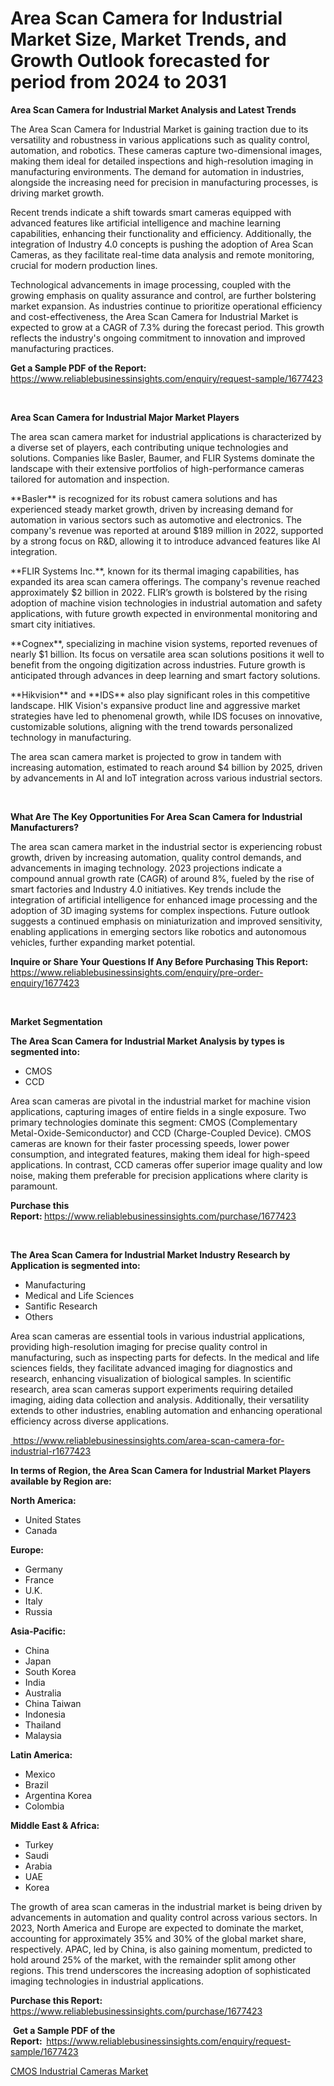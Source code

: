 <p><h1>Area Scan Camera for Industrial Market Size, Market Trends, and Growth Outlook forecasted for period from 2024 to 2031</h1></p><p><strong>Area Scan Camera for Industrial Market Analysis and Latest Trends</strong></p>
<p><p>The Area Scan Camera for Industrial Market is gaining traction due to its versatility and robustness in various applications such as quality control, automation, and robotics. These cameras capture two-dimensional images, making them ideal for detailed inspections and high-resolution imaging in manufacturing environments. The demand for automation in industries, alongside the increasing need for precision in manufacturing processes, is driving market growth.</p><p>Recent trends indicate a shift towards smart cameras equipped with advanced features like artificial intelligence and machine learning capabilities, enhancing their functionality and efficiency. Additionally, the integration of Industry 4.0 concepts is pushing the adoption of Area Scan Cameras, as they facilitate real-time data analysis and remote monitoring, crucial for modern production lines.</p><p>Technological advancements in image processing, coupled with the growing emphasis on quality assurance and control, are further bolstering market expansion. As industries continue to prioritize operational efficiency and cost-effectiveness, the Area Scan Camera for Industrial Market is expected to grow at a CAGR of 7.3% during the forecast period. This growth reflects the industry's ongoing commitment to innovation and improved manufacturing practices.</p></p>
<p><strong>Get a Sample PDF of the Report:&nbsp;</strong> <a href="https://www.reliablebusinessinsights.com/enquiry/request-sample/1677423?utm_campaign=1091&utm_medium=2&utm_source=Github&utm_content=ia&utm_term=28122024&utm_id=area-scan-camera-for-industrial">https://www.reliablebusinessinsights.com/enquiry/request-sample/1677423</a></p>
<p>&nbsp;</p>
<p><strong>Area Scan Camera for Industrial Major Market Players</strong></p>
<p><p>The area scan camera market for industrial applications is characterized by a diverse set of players, each contributing unique technologies and solutions. Companies like Basler, Baumer, and FLIR Systems dominate the landscape with their extensive portfolios of high-performance cameras tailored for automation and inspection.</p><p>**Basler** is recognized for its robust camera solutions and has experienced steady market growth, driven by increasing demand for automation in various sectors such as automotive and electronics. The company's revenue was reported at around $189 million in 2022, supported by a strong focus on R&D, allowing it to introduce advanced features like AI integration.</p><p>**FLIR Systems Inc.**, known for its thermal imaging capabilities, has expanded its area scan camera offerings. The company's revenue reached approximately $2 billion in 2022. FLIR’s growth is bolstered by the rising adoption of machine vision technologies in industrial automation and safety applications, with future growth expected in environmental monitoring and smart city initiatives.</p><p>**Cognex**, specializing in machine vision systems, reported revenues of nearly $1 billion. Its focus on versatile area scan solutions positions it well to benefit from the ongoing digitization across industries. Future growth is anticipated through advances in deep learning and smart factory solutions.</p><p>**Hikvision** and **IDS** also play significant roles in this competitive landscape. HIK Vision's expansive product line and aggressive market strategies have led to phenomenal growth, while IDS focuses on innovative, customizable solutions, aligning with the trend towards personalized technology in manufacturing.</p><p>The area scan camera market is projected to grow in tandem with increasing automation, estimated to reach around $4 billion by 2025, driven by advancements in AI and IoT integration across various industrial sectors.</p></p>
<p>&nbsp;</p>
<p><strong>What Are The Key Opportunities For Area Scan Camera for Industrial Manufacturers?</strong></p>
<p><p>The area scan camera market in the industrial sector is experiencing robust growth, driven by increasing automation, quality control demands, and advancements in imaging technology. 2023 projections indicate a compound annual growth rate (CAGR) of around 8%, fueled by the rise of smart factories and Industry 4.0 initiatives. Key trends include the integration of artificial intelligence for enhanced image processing and the adoption of 3D imaging systems for complex inspections. Future outlook suggests a continued emphasis on miniaturization and improved sensitivity, enabling applications in emerging sectors like robotics and autonomous vehicles, further expanding market potential.</p></p>
<p><strong>Inquire or Share Your Questions If Any Before Purchasing This Report:</strong> <a href="https://www.reliablebusinessinsights.com/enquiry/pre-order-enquiry/1677423?utm_campaign=1091&utm_medium=2&utm_source=Github&utm_content=ia&utm_term=28122024&utm_id=area-scan-camera-for-industrial">https://www.reliablebusinessinsights.com/enquiry/pre-order-enquiry/1677423</a></p>
<p>&nbsp;</p>
<p><strong>Market Segmentation</strong></p>
<p><strong>The Area Scan Camera for Industrial Market Analysis by types is segmented into:</strong></p>
<p><ul><li>CMOS</li><li>CCD</li></ul></p>
<p><p>Area scan cameras are pivotal in the industrial market for machine vision applications, capturing images of entire fields in a single exposure. Two primary technologies dominate this segment: CMOS (Complementary Metal-Oxide-Semiconductor) and CCD (Charge-Coupled Device). CMOS cameras are known for their faster processing speeds, lower power consumption, and integrated features, making them ideal for high-speed applications. In contrast, CCD cameras offer superior image quality and low noise, making them preferable for precision applications where clarity is paramount.</p></p>
<p><strong>Purchase this Report:&nbsp;</strong><a href="https://www.reliablebusinessinsights.com/purchase/1677423?utm_campaign=1091&utm_medium=2&utm_source=Github&utm_content=ia&utm_term=28122024&utm_id=area-scan-camera-for-industrial">https://www.reliablebusinessinsights.com/purchase/1677423</a></p>
<p>&nbsp;</p>
<p><strong>The Area Scan Camera for Industrial Market Industry Research by Application is segmented into:</strong></p>
<p><ul><li>Manufacturing</li><li>Medical and Life Sciences</li><li>Santific Research</li><li>Others</li></ul></p>
<p><p>Area scan cameras are essential tools in various industrial applications, providing high-resolution imaging for precise quality control in manufacturing, such as inspecting parts for defects. In the medical and life sciences fields, they facilitate advanced imaging for diagnostics and research, enhancing visualization of biological samples. In scientific research, area scan cameras support experiments requiring detailed imaging, aiding data collection and analysis. Additionally, their versatility extends to other industries, enabling automation and enhancing operational efficiency across diverse applications.</p></p>
<p><a href="https://www.reliablebusinessinsights.com/area-scan-camera-for-industrial-r1677423?utm_campaign=1091&utm_medium=2&utm_source=Github&utm_content=ia&utm_term=28122024&utm_id=area-scan-camera-for-industrial">&nbsp;https://www.reliablebusinessinsights.com/area-scan-camera-for-industrial-r1677423</a></p>
<p><strong>In terms of Region, the Area Scan Camera for Industrial Market Players available by Region are:</strong></p>
<p>
    <p> <strong> North America: </strong>
        <ul>
            <li>United States</li>
            <li>Canada</li>
        </ul>
        </p> 
    <p> <strong> Europe: </strong>
        <ul>
            <li>Germany</li>
            <li>France</li>
            <li>U.K.</li>
            <li>Italy</li>
            <li>Russia</li>
        </ul>
        </p> 
    <p> <strong> Asia-Pacific: </strong>
        <ul>
            <li>China</li>
            <li>Japan</li>
            <li>South Korea</li>
            <li>India</li>
            <li>Australia</li>
            <li>China Taiwan</li>
            <li>Indonesia</li>
            <li>Thailand</li>
            <li>Malaysia</li>
        </ul>
        </p> 
    <p> <strong> Latin America: </strong>
        <ul>
            <li>Mexico</li>
            <li>Brazil</li>
            <li>Argentina Korea</li>
            <li>Colombia</li>
        </ul>
        </p> 
    <p> <strong> Middle East & Africa: </strong>
        <ul>
            <li>Turkey</li>
            <li>Saudi</li>
            <li>Arabia</li>
            <li>UAE</li>
            <li>Korea</li>
        </ul>
    </p>
    </p>
<p><p>The growth of area scan cameras in the industrial market is being driven by advancements in automation and quality control across various sectors. In 2023, North America and Europe are expected to dominate the market, accounting for approximately 35% and 30% of the global market share, respectively. APAC, led by China, is also gaining momentum, predicted to hold around 25% of the market, with the remainder split among other regions. This trend underscores the increasing adoption of sophisticated imaging technologies in industrial applications.</p></p>
<p><strong>Purchase this Report: </strong><a href="https://www.reliablebusinessinsights.com/purchase/1677423?utm_campaign=1091&utm_medium=2&utm_source=Github&utm_content=ia&utm_term=28122024&utm_id=area-scan-camera-for-industrial">https://www.reliablebusinessinsights.com/purchase/1677423</a></p>
<p>&nbsp;<strong>Get a Sample PDF of the Report:&nbsp;&nbsp;</strong><a href="https://www.reliablebusinessinsights.com/enquiry/request-sample/1677423?utm_campaign=1091&utm_medium=2&utm_source=Github&utm_content=ia&utm_term=28122024&utm_id=area-scan-camera-for-industrial">https://www.reliablebusinessinsights.com/enquiry/request-sample/1677423</a></p>
<p><strong></strong></p>
<p><p><a href="https://github.com/lisaeichler20775/Market-Research-Report-List-1/blob/main/cmos-industrial-cameras-market.md?utm_campaign=1091&utm_medium=2&utm_source=Github&utm_content=ia&utm_term=28122024&utm_id=area-scan-camera-for-industrial">CMOS Industrial Cameras Market</a></p></p>